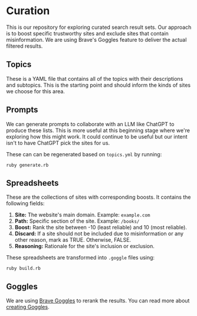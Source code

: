 # Curation

This is our repository for exploring curated search result sets. Our approach is to boost specific trustworthy sites and exclude sites that contain misinformation. We are using Brave's Goggles feature to deliver the actual filtered results.

## Topics

These is a YAML file that contains all of the topics with their descriptions and subtopics. This is the starting point and should inform the kinds of sites we choose for this area.

## Prompts

We can generate prompts to collaborate with an LLM like ChatGPT to produce these lists. This is more useful at this beginning stage where we're exploring how this might work. It could continue to be useful but our intent isn't to have ChatGPT pick the sites for us.

These can can be regenerated based on `topics.yml` by running:

```
ruby generate.rb
```

## Spreadsheets

These are the collections of sites with corresponding boosts. It contains the following fields:

1. **Site:** The website's main domain. Example: `example.com`
2. **Path:** Specific section of the site. Example: `/books/`
3. **Boost:** Rank the site between -10 (least reliable) and 10 (most reliable).
4. **Discard:** If a site should not be included due to misinformation or any other reason, mark as TRUE. Otherwise, FALSE.
5. **Reasoning:** Rationale for the site's inclusion or exclusion.

These spreadsheets are transformed into `.goggle` files using:

```
ruby build.rb
```

## Goggles

We are using [Brave Goggles](https://search.brave.com/help/goggles) to rerank the results. You can read more about [creating Goggles](https://github.com/brave/goggles-quickstart).
